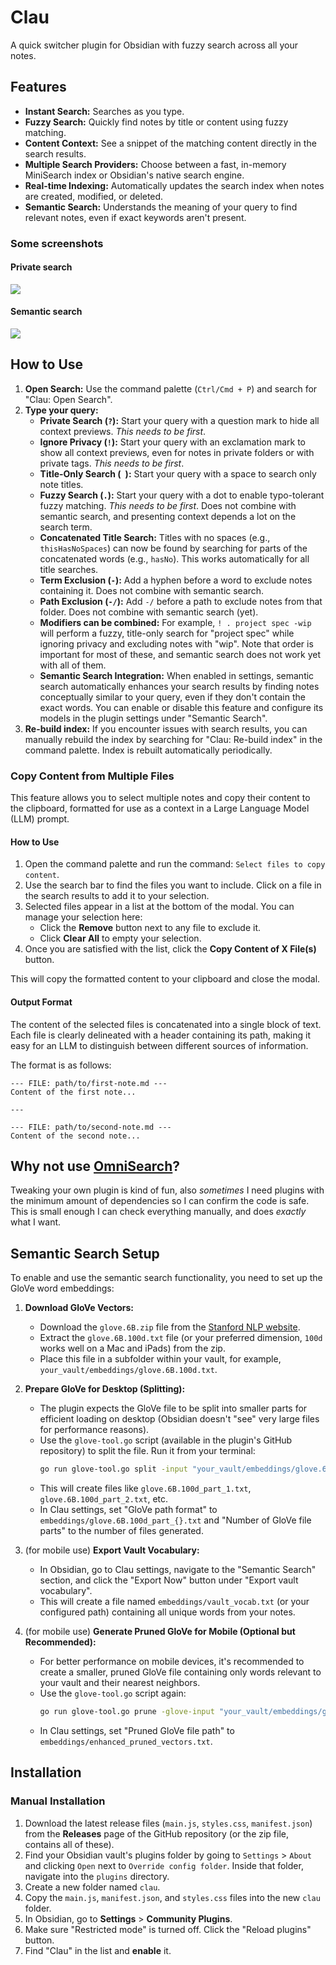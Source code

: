 # Clau

A quick switcher plugin for Obsidian with fuzzy search across all your notes.

## Features

- **Instant Search:** Searches as you type.
- **Fuzzy Search:** Quickly find notes by title or content using fuzzy matching.
- **Content Context:** See a snippet of the matching content directly in the search results.
- **Multiple Search Providers:** Choose between a fast, in-memory MiniSearch index or Obsidian's native search engine.
- **Real-time Indexing:** Automatically updates the search index when notes are created, modified, or deleted.
- **Semantic Search:** Understands the meaning of your query to find relevant notes, even if exact keywords aren't present.

### Some screenshots

#### Private search

![](https://raw.githubusercontent.com/rberenguel/obsidian-clau-plugin/main/media/clau-private.png)

#### Semantic search

![](https://raw.githubusercontent.com/rberenguel/obsidian-clau-plugin/main/media/clau-semantic.png)

## How to Use

1.  **Open Search:** Use the command palette (`Ctrl/Cmd + P`) and search for "Clau: Open Search".
2.  **Type your query:**
    - **Private Search (`?`):** Start your query with a question mark to hide all context previews. _This needs to be first_.
    - **Ignore Privacy (`!`):** Start your query with an exclamation mark to show all context previews, even for notes in private folders or with private tags. _This needs to be first_.
    - **Title-Only Search (` `):** Start your query with a space to search only note titles.
    - **Fuzzy Search (`.`):** Start your query with a dot to enable typo-tolerant fuzzy matching. _This needs to be first_. Does not combine with semantic search, and presenting context depends a lot on the search term.
    - **Concatenated Title Search:** Titles with no spaces (e.g., `thisHasNoSpaces`) can now be found by searching for parts of the concatenated words (e.g., `hasNo`). This works automatically for all title searches.
    - **Term Exclusion (`-`):** Add a hyphen before a word to exclude notes containing it. Does not combine with semantic search.
    - **Path Exclusion (`-/`):** Add `-/` before a path to exclude notes from that folder. Does not combine with semantic search (yet).
    - **Modifiers can be combined:** For example, `! . project spec -wip` will perform a fuzzy, title-only search for "project spec" while ignoring privacy and excluding notes with "wip". Note that order is important for most of these, and semantic search does not work yet with all of them.
    - **Semantic Search Integration:** When enabled in settings, semantic search automatically enhances your search results by finding notes conceptually similar to your query, even if they don't contain the exact words. You can enable or disable this feature and configure its models in the plugin settings under "Semantic Search".
3.  **Re-build index:** If you encounter issues with search results, you can manually rebuild the index by searching for "Clau: Re-build index" in the command palette. Index is rebuilt automatically periodically.

### Copy Content from Multiple Files

This feature allows you to select multiple notes and copy their content to the clipboard, formatted for use as a context in a Large Language Model (LLM) prompt.

#### How to Use

1.  Open the command palette and run the command: `Select files to copy content`.
2.  Use the search bar to find the files you want to include. Click on a file in the search results to add it to your selection.
3.  Selected files appear in a list at the bottom of the modal. You can manage your selection here:
    - Click the **Remove** button next to any file to exclude it.
    - Click **Clear All** to empty your selection.
4.  Once you are satisfied with the list, click the **Copy Content of X File(s)** button.

This will copy the formatted content to your clipboard and close the modal.

#### Output Format

The content of the selected files is concatenated into a single block of text. Each file is clearly delineated with a header containing its path, making it easy for an LLM to distinguish between different sources of information.

The format is as follows:

```
--- FILE: path/to/first-note.md ---
Content of the first note...

---

--- FILE: path/to/second-note.md ---
Content of the second note...
```

## Why not use [OmniSearch](https://github.com/scambier/obsidian-omnisearch)?

Tweaking your own plugin is kind of fun, also _sometimes_ I need plugins with the minimum amount of dependencies so I can confirm the code is safe. This is small enough I can check everything manually, and does _exactly_ what I want.

## Semantic Search Setup

To enable and use the semantic search functionality, you need to set up the GloVe word embeddings:

1.  **Download GloVe Vectors:**

    - Download the `glove.6B.zip` file from the [Stanford NLP website](https://nlp.stanford.edu/projects/glove/).
    - Extract the `glove.6B.100d.txt` file (or your preferred dimension, `100d` works well on a Mac and iPads) from the zip.
    - Place this file in a subfolder within your vault, for example, `your_vault/embeddings/glove.6B.100d.txt`.

2.  **Prepare GloVe for Desktop (Splitting):**

    - The plugin expects the GloVe file to be split into smaller parts for efficient loading on desktop (Obsidian doesn't "see" very large files for performance reasons).
    - Use the `glove-tool.go` script (available in the plugin's GitHub repository) to split the file. Run it from your terminal:
        ```bash
        go run glove-tool.go split -input "your_vault/embeddings/glove.6B.100d.txt" -output-prefix "your_vault/embeddings/glove.6B.100d_part_"
        ```
    - This will create files like `glove.6B.100d_part_1.txt`, `glove.6B.100d_part_2.txt`, etc.
    - In Clau settings, set "GloVe path format" to `embeddings/glove.6B.100d_part_{}.txt` and "Number of GloVe file parts" to the number of files generated.

3.  (for mobile use) **Export Vault Vocabulary:**

    - In Obsidian, go to Clau settings, navigate to the "Semantic Search" section, and click the "Export Now" button under "Export vault vocabulary".
    - This will create a file named `embeddings/vault_vocab.txt` (or your configured path) containing all unique words from your notes.

4.  (for mobile use) **Generate Pruned GloVe for Mobile (Optional but Recommended):**
    - For better performance on mobile devices, it's recommended to create a smaller, pruned GloVe file containing only words relevant to your vault and their nearest neighbors.
    - Use the `glove-tool.go` script again:
        ```bash
        go run glove-tool.go prune -glove-input "your_vault/embeddings/glove.6B.100d.txt" -vocab-input "your_vault/embeddings/vault_vocab.txt" -output "your_vault/embeddings/enhanced_pruned_vectors.txt"
        ```
    - In Clau settings, set "Pruned GloVe file path" to `embeddings/enhanced_pruned_vectors.txt`.

## Installation

### Manual Installation

1.  Download the latest release files (`main.js`, `styles.css`, `manifest.json`) from the **Releases** page of the GitHub repository (or the zip file, contains all of these).
2.  Find your Obsidian vault's plugins folder by going to `Settings` > `About` and clicking `Open` next to `Override config folder`. Inside that folder, navigate into the `plugins` directory.
3.  Create a new folder named `clau`.
4.  Copy the `main.js`, `manifest.json`, and `styles.css` files into the new `clau` folder.
5.  In Obsidian, go to **Settings** > **Community Plugins**.
6.  Make sure "Restricted mode" is turned off. Click the "Reload plugins" button.
7.  Find "Clau" in the list and **enable** it.

